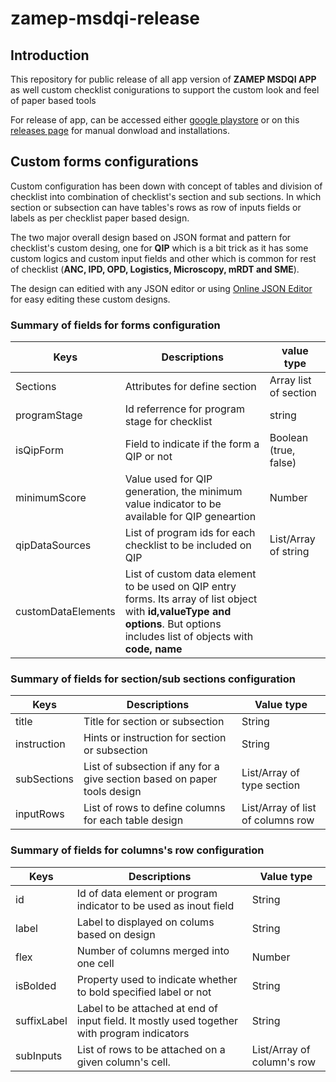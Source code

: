 # zamep-msdqi-release

## Introduction

This repository for public release of all app version of **ZAMEP MSDQI APP** as well custom checklist conigurations to support the custom look and feel of paper based tools

For release of app, can be accessed either [google playstore](https://play.google.com/store/apps/details?id=com.hipstz.dhis2.dhis2touch.zamep.eds) or on this [releases page](https://github.com/hisptz/zamep-msdqi-releases/releases) for manual donwload and installations.

## Custom forms configurations

Custom configuration has been down with concept of tables and division of checklist into combination of checklist's section and sub sections. In which section or subsection can have tables's rows as row of inputs fields or labels as per checklist paper based design.

The two major overall design based on JSON format and pattern for checklist's custom desing, one for **QIP** which is a bit trick as it has some custom logics and custom input fields and other which is common for rest of checklist (**ANC, IPD, OPD, Logistics, Microscopy, mRDT and SME**).

The design can editied with any JSON editor or using [Online JSON Editor](https://jsoneditoronline.org/) for easy editing these custom designs.

### Summary of fields for forms configuration

| Keys               | Descriptions                                                                                                                                                                    | value type            |
| ------------------ | ------------------------------------------------------------------------------------------------------------------------------------------------------------------------------- | --------------------- |
| Sections           | Attributes for define section                                                                                                                                                   | Array list of section |
| programStage       | Id referrence for program stage for checklist                                                                                                                                   | string                |
| isQipForm          | Field to indicate if the form a QIP or not                                                                                                                                      | Boolean (true, false) |
| minimumScore       | Value used for QIP generation, the minimum value indicator to be available for QIP geneartion                                                                                   | Number                |
| qipDataSources     | List of program ids for each checklist to be included on QIP                                                                                                                    | List/Array of string  |
| customDataElements | List of custom data element to be used on QIP entry forms. Its array of list object with **id,valueType and options**. But options includes list of objects with **code, name** |                       |

### Summary of fields for section/sub sections configuration

| Keys        | Descriptions                                                             | Value type                        |
| ----------- | ------------------------------------------------------------------------ | --------------------------------- |
| title       | Title for section or subsection                                          | String                            |
| instruction | Hints or instruction for section or subsection                           | String                            |
| subSections | List of subsection if any for a give section based on paper tools design | List/Array of type section        |
| inputRows   | List of rows to define columns for each table design                     | List/Array of list of columns row |

### Summary of fields for columns's row configuration

| Keys        | Descriptions                                                                                | Value type                 |
| ----------- | ------------------------------------------------------------------------------------------- | -------------------------- |
| id          | Id of data element or program indicator to be used as inout field                           | String                     |
| label       | Label to displayed on colums based on design                                                | String                     |
| flex        | Number of columns merged into one cell                                                      | Number                     |
| isBolded    | Property used to indicate whether to bold specified label or not                            | String                     |
| suffixLabel | Label to be attached at end of input field. It mostly used together with program indicators | String                     |
| subInputs   | List of rows to be attached on a given column's cell.                                       | List/Array of column's row |
